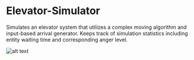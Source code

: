 # Elevator-Simulator
Simulates an elevator system that utilizes a complex moving algorithm and input-based arrival generator. 
Keeps track of simulation statistics including entity waiting time and corresponding anger level.

![alt text](https://github.com/9naama/Elevator-Simulators/Elevator-screen-shot.png)
